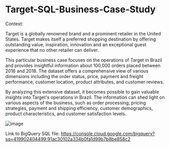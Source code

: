 # Target-SQL-Business-Case-Study
Context:

Target is a globally renowned brand and a prominent retailer in the United States. Target makes itself a preferred shopping destination by offering outstanding value, inspiration, innovation and an exceptional guest experience that no other retailer can deliver.

This particular business case focuses on the operations of Target in Brazil and provides insightful information about 100,000 orders placed between 2016 and 2018. The dataset offers a comprehensive view of various dimensions including the order status, price, payment and freight performance, customer location, product attributes, and customer reviews.

By analyzing this extensive dataset, it becomes possible to gain valuable insights into Target's operations in Brazil. The information can shed light on various aspects of the business, such as order processing, pricing strategies, payment and shipping efficiency, customer demographics, product characteristics, and customer satisfaction levels.

![image](https://github.com/Rahulhipparkar39667/Target-SQL-Business-Case-Study/assets/62755499/fb767438-c379-4428-b82a-3493e82fe244)

Link to BigQuery SQL file: https://console.cloud.google.com/bigquery?sq=419902404499:91ac30102a334b0fa1d99b7b8be858c2

